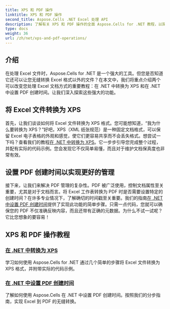```yaml
---
title: XPS 和 PDF 操作
linktitle: XPS 和 PDF 操作
second_title: Aspose.Cells .NET Excel 处理 API
description: 了解有关 XPS 和 PDF 操作的全面 Aspose.Cells for .NET 教程，以简化您的文件转换。
type: docs
weight: 36
url: /zh/net/xps-and-pdf-operations/
---
```

## 介绍

在处理 Excel 文件时，Aspose.Cells for .NET 是一个强大的工具。但您是否知道它还可以让您无缝转换 Excel 格式以外的文件？在本文中，我们将重点介绍两个可以改变您处理 Excel 文档方式的重要教程：在 .NET 中转换为 XPS 和在 .NET 中设置 PDF 创建时间。让我们深入探索这些强大的功能。 

## 将 Excel 文件转换为 XPS

首先，让我们谈谈如何将 Excel 文件转换为 XPS 格式。您可能想知道，“我为什么要转换为 XPS？”好吧，XPS（XML 纸张规范）是一种固定文档格式，可以保留 Excel 电子表格的外观和感觉，使它们更容易共享而不会丢失格式。想尝试一下吗？查看我们的教程[在 .NET 中转换为 XPS](./converting-to-xps/)。它一步步引导您完成整个过程，并配有实际的代码示例。您会发现它不仅简单易懂，而且对于维护文档保真度也非常有效。

## 设置 PDF 创建时间以实现更好的管理

接下来，让我们来解决 PDF 管理的复杂性。PDF 被广泛使用，控制文档属性至关重要，尤其是对于文档而言。将 Excel 工作表转换为 PDF 时是否需要设置特定的创建时间？在许多专业情况下，了解确切的时间戳至关重要。我们的指南[在 .NET 中设置 PDF 创建时间](./setting-pdf-creation-time/)提供了实现此功能的简单步骤。只需一点代码，您就可以确保您的 PDF 不仅准确反映内容，而且还带有正确的元数据。为什么不试一试呢？它比您想象的要容易！

## XPS 和 PDF 操作教程
### [在 .NET 中转换为 XPS](./converting-to-xps/)
学习如何使用 Aspose.Cells for .NET 通过几个简单的步骤将 Excel 文件转换为 XPS 格式，并附带实际的代码示例。
### [在 .NET 中设置 PDF 创建时间](./setting-pdf-creation-time/)
了解如何使用 Aspose.Cells 在 .NET 中设置 PDF 创建时间。按照我们的分步指南，实现 Excel 到 PDF 的无缝转换。
